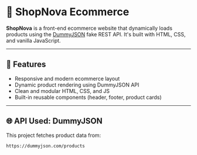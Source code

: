 # 🛒 ShopNova Ecommerce

**ShopNova** is a front-end ecommerce website that dynamically loads products using the [DummyJSON](https://dummyjson.com) fake REST API. It's built with HTML, CSS, and vanilla JavaScript.

---

## 🚀 Features

- Responsive and modern ecommerce layout
- Dynamic product rendering using DummyJSON API
- Clean and modular HTML, CSS, and JS
- Built-in reusable components (header, footer, product cards)

---

## 🌐 API Used: DummyJSON

This project fetches product data from:

```http
https://dummyjson.com/products
